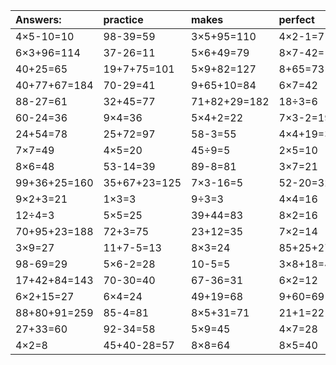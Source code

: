 | Answers: | practice | makes | perfect | ! |
| :--- | :--- | :--- | :--- | :--- |
| 4×5-10=10 | 98-39=59 | 3×5+95=110 | 4×2-1=7 | 16+11+69=96 | 
| 6×3+96=114 | 37-26=11 | 5×6+49=79 | 8×7-42=14 | 1+97+32=130 | 
| 40+25=65 | 19+7+75=101 | 5×9+82=127 | 8+65=73 | 33-19=14 | 
| 40+77+67=184 | 70-29=41 | 9+65+10=84 | 6×7=42 | 2×7-4=10 | 
| 88-27=61 | 32+45=77 | 71+82+29=182 | 18÷3=6 | 96-8=88 | 
| 60-24=36 | 9×4=36 | 5×4+2=22 | 7×3-2=19 | 28+67=95 | 
| 24+54=78 | 25+72=97 | 58-3=55 | 4×4+19=35 | 27÷9=3 | 
| 7×7=49 | 4×5=20 | 45÷9=5 | 2×5=10 | 65+33-83=15 | 
| 8×6=48 | 53-14=39 | 89-8=81 | 3×7=21 | 86-71=15 | 
| 99+36+25=160 | 35+67+23=125 | 7×3-16=5 | 52-20=32 | 94-73=21 | 
| 9×2+3=21 | 1×3=3 | 9÷3=3 | 4×4=16 | 5×2+58=68 | 
| 12÷4=3 | 5×5=25 | 39+44=83 | 8×2=16 | 39+52-42=49 | 
| 70+95+23=188 | 72+3=75 | 23+12=35 | 7×2=14 | 4×7-2=26 | 
| 3×9=27 | 11+7-5=13 | 8×3=24 | 85+25+27=137 | 87+12+13=112 | 
| 98-69=29 | 5×6-2=28 | 10-5=5 | 3×8+18=42 | 61-21=40 | 
| 17+42+84=143 | 70-30=40 | 67-36=31 | 6×2=12 | 72-20=52 | 
| 6×2+15=27 | 6×4=24 | 49+19=68 | 9+60=69 | 51-43=8 | 
| 88+80+91=259 | 85-4=81 | 8×5+31=71 | 21+1=22 | 67-10=57 | 
| 27+33=60 | 92-34=58 | 5×9=45 | 4×7=28 | 7×6=42 | 
| 4×2=8 | 45+40-28=57 | 8×8=64 | 8×5=40 | 24÷4=6 | 
